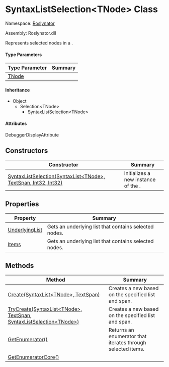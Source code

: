 # SyntaxListSelection\<TNode> Class

Namespace: [Roslynator](../README.md)

Assembly: Roslynator\.dll


Represents selected nodes in a \.

#### Type Parameters

| Type Parameter| Summary|
| --- | --- |
| [TNode](TNode/README.md) | |

#### Inheritance

* Object
  * Selection\<TNode>
    * SyntaxListSelection\<TNode>

#### Attributes

DebuggerDisplayAttribute

## Constructors

| Constructor| Summary|
| --- | --- |
| [SyntaxListSelection(SyntaxList\<TNode>, TextSpan, Int32, Int32)](.ctor/README.md) | Initializes a new instance of the \. |

## Properties

| Property| Summary|
| --- | --- |
| [UnderlyingList](UnderlyingList/README.md) | Gets an underlying list that contains selected nodes\. |
| [Items](Items/README.md) | Gets an underlying list that contains selected nodes\. |

## Methods

| Method| Summary|
| --- | --- |
| [Create(SyntaxList\<TNode>, TextSpan)](Create/README.md) | Creates a new  based on the specified list and span\. |
| [TryCreate(SyntaxList\<TNode>, TextSpan, SyntaxListSelection\<TNode>)](TryCreate/README.md) | Creates a new  based on the specified list and span\. |
| [GetEnumerator()](GetEnumerator/README.md) | Returns an enumerator that iterates through selected items\. |
| [GetEnumeratorCore()](GetEnumeratorCore/README.md) | |

